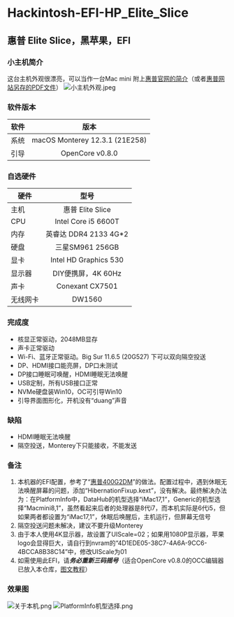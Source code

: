 # Hackintosh-EFI-HP_Elite_Slice
## 惠普 Elite Slice，黑苹果，EFI

### 小主机简介
这台主机外观很漂亮，可以当作一台Mac mini
附上[惠普官网的简介](https://support.hp.com/cn-zh/product/hp-elite-slice/12710078/document/c05276346)（或者[惠普网站另存的PDF文件](https://github.com/demon3434/Hackintosh-EFI-HP_Elite_Slice/blob/main/HP%20Elite%20Slice%20%E8%A7%84%E6%A0%BC%20_%20HP%C2%AE%E5%AE%A2%E6%88%B7%E6%94%AF%E6%8C%81.pdf)）
![小主机外观.jpeg](https://github.com/demon3434/Hackintosh-EFI-HP_Elite_Slice/blob/main/%E5%B0%8F%E4%B8%BB%E6%9C%BA%E5%A4%96%E8%A7%82.jpeg "小主机外观")

### 软件版本
| 软件 | 版本 |
| --- | :--: |
| 系统 | macOS Monterey 12.3.1 (21E258) |
| 引导 | OpenCore v0.8.0 |

### 自选硬件
|   硬件    |   型号  |
| -------- | :----: |
| 主机 | 惠普 Elite Slice |
| CPU | Intel Core i5 6600T |
| 内存 | 英睿达 DDR4 2133 4G*2 |
| 硬盘 | 三星SM961 256GB |
| 显卡 | Intel HD Graphics 530 |
| 显示器 | DIY便携屏，4K 60Hz |
| 声卡 | Conexant CX7501 |
| 无线网卡 | DW1560 |

### 完成度
+ 核显正常驱动，2048MB显存
+ 声卡正常驱动
+ Wi-Fi、蓝牙正常驱动。Big Sur 11.6.5 (20G527) 下可以双向隔空投送
+ DP、HDMI接口能亮屏，DP口未测试
+ DP接口睡眠可唤醒，HDMI睡眠无法唤醒
+ USB定制，所有USB接口正常
+ NVMe硬盘装Win10，OC可引导Win10
+ 引导界面图形化，开机没有“duang”声音

### 缺陷
+ HDMI睡眠无法唤醒
+ 隔空投送，Monterey下只能接收，不能发送

### 备注
1. 本机器的EFI配置，参考了“[惠普400G2DM](https://github.com/demon3434/Hackintosh-EFI-HP400G2DM)”的做法。配置过程中，遇到休眠无法唤醒屏幕的问题，添加“HibernationFixup.kext”，没有解决。最终解决办法为：在PlatformInfo中，DataHub的机型选择“iMac17,1”，Generic的机型选择“Macmini8,1”，虽然看起来后者的处理器是8代i7，而本机实际是6代i5，但如果两者都设置为“iMac17,1”，休眠后唤醒后，主机运行，但屏幕无信号
2. 隔空投送问题未解决，建议不要升级Monterey
3. 由于本人使用4K显示器，故设置了UIScale=02；如果用1080P显示器，苹果logo会显得巨大，请自行到nvram的“4D1EDE05-38C7-4A6A-9CC6-4BCCA8B38C14”中，修改UIScale为01
4. 如需使用此EFI，请***务必重新三码摇号***（适合OpenCore v0.8.0的OCC编辑器已放入本仓库，[图文教程](https://blog.csdn.net/xuanxue11/article/details/107873835)）

### 效果图
![关于本机.png](https://github.com/demon3434/Hackintosh-EFI-HP400G2DM/blob/main/OpenCore%20v0.8.0%20%26%20macOS%20Big%20Sur%2011.6.5%20(20G527)%20%26%20BCM94352Z/1.%E5%85%B3%E4%BA%8E%E6%9C%AC%E6%9C%BA.png "关于本机")
![PlatformInfo机型选择.png](https://github.com/demon3434/Hackintosh-EFI-HP_Elite_Slice/blob/main/OpenCore%20v0.8.0%20%26%20macOS%20Monterey%2012.3.1%20(21E258)/2.PlatformInfo%E6%9C%BA%E5%9E%8B%E9%80%89%E6%8B%A9.png "PlatformInfo机型选择")
